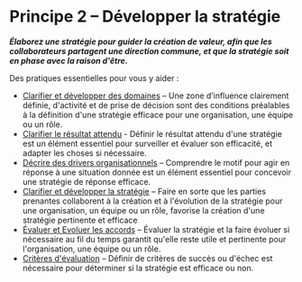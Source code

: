 # Principe 2 – Développer la stratégie


**_Élaborez une stratégie pour guider la création de valeur, afin que les collaborateurs partagent une direction commune, et que la stratégie soit en phase avec la raison d'être._**

Des pratiques essentielles pour vous y aider :

-   [Clarifier et développer des domaines](section:clarify-and-develop-domains.html) – Une zone d’influence clairement définie, d'activité et de prise de décision sont des conditions préalables à la définition d'une stratégie efficace pour une organisation, une équipe ou un rôle.
-   [Clarifier le résultat attendu](section:clarify-intended-outcome.html) - Définir le résultat attendu d'une stratégie est un élément essentiel pour surveiller et évaluer son efficacité, et adapter les choses si nécessaire.
-   [Décrire des drivers organisationnels](section:describe-organizational-drivers.html) – Comprendre le motif pour agir en réponse à une situation donnée est un élément essentiel pour concevoir une stratégie de réponse efficace.
-   [Clarifier et développer la stratégie](section:clarify-and-develop-strategy.html) – Faire en sorte que les parties prenantes collaborent à la création et à l'évolution de la stratégie pour une organisation, un équipe ou un rôle, favorise la création d'une stratégie pertinente et efficace
-   [Évaluer et Evoluer les accords](section:evaluate-and-evolve-agreements.html) – Évaluer la stratégie et la faire évoluer si nécessaire au fil du temps garantit qu'elle reste utile et pertinente pour l'organisation, une équipe ou un rôle.
-   [Critères d'évaluation](section:evaluation-criteria.html) – Définir de critères de succès ou d'échec est nécessaire pour déterminer si la stratégie est efficace ou non.
